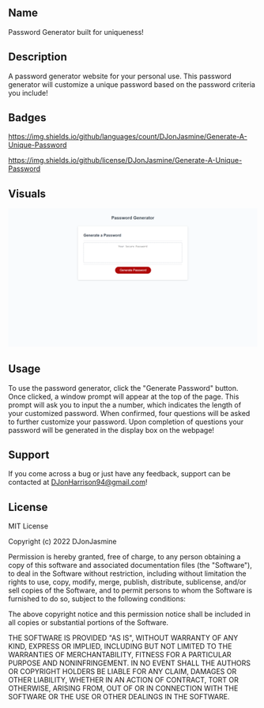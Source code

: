 ## Name

Password Generator built for uniqueness!


## Description

A password generator website for your personal use. This password generator will customize a unique password based on the password criteria you include!


## Badges

https://img.shields.io/github/languages/count/DJonJasmine/Generate-A-Unique-Password

https://img.shields.io/github/license/DJonJasmine/Generate-A-Unique-Password

## Visuals

![Password Generator Screenshot](assets/images/Password-Generator-Generate-A-Unique-Password-Screenshoot.png)


## Usage

To use the password generator, click the "Generate Password" button. Once clicked, a window prompt will appear at the top of the page. This prompt will ask you to input the a number, which indicates the length of your customized password. When confirmed, four questions will be asked to further customize your password. Upon completion of questions your password will be generated in the display box on the webpage! 


## Support

If you come across a bug or just have any feedback, support can be contacted at DJonHarrison94@gmail.com!


## License

MIT License

Copyright (c) 2022 DJonJasmine

Permission is hereby granted, free of charge, to any person obtaining a copy
of this software and associated documentation files (the "Software"), to deal
in the Software without restriction, including without limitation the rights
to use, copy, modify, merge, publish, distribute, sublicense, and/or sell
copies of the Software, and to permit persons to whom the Software is
furnished to do so, subject to the following conditions:

The above copyright notice and this permission notice shall be included in all
copies or substantial portions of the Software.

THE SOFTWARE IS PROVIDED "AS IS", WITHOUT WARRANTY OF ANY KIND, EXPRESS OR
IMPLIED, INCLUDING BUT NOT LIMITED TO THE WARRANTIES OF MERCHANTABILITY,
FITNESS FOR A PARTICULAR PURPOSE AND NONINFRINGEMENT. IN NO EVENT SHALL THE
AUTHORS OR COPYRIGHT HOLDERS BE LIABLE FOR ANY CLAIM, DAMAGES OR OTHER
LIABILITY, WHETHER IN AN ACTION OF CONTRACT, TORT OR OTHERWISE, ARISING FROM,
OUT OF OR IN CONNECTION WITH THE SOFTWARE OR THE USE OR OTHER DEALINGS IN THE
SOFTWARE.

